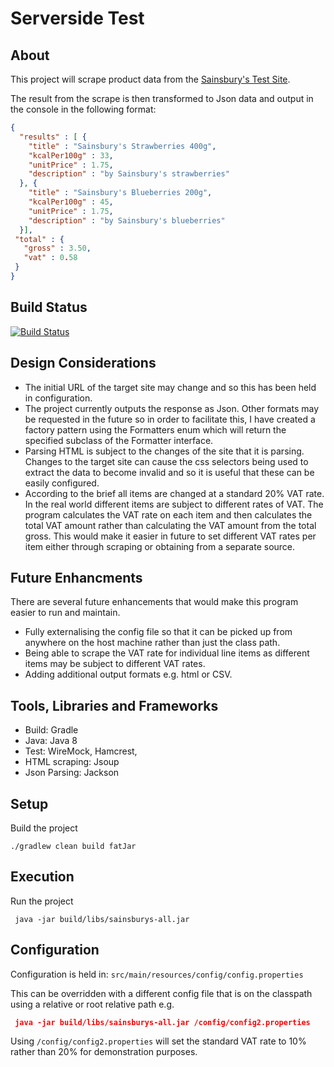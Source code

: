 # Serverside Test

## About

This project will scrape product data from the [Sainsbury's Test Site](https://jsainsburyplc.github.io/serverside-test/site/www.sainsburys.co.uk/webapp/wcs/stores/servlet/gb/groceries/berries-cherries-currants6039.html).

The result from the scrape is then transformed to Json data and output in the console in the following format:

```json
{
  "results" : [ {
    "title" : "Sainsbury's Strawberries 400g",
    "kcalPer100g" : 33,
    "unitPrice" : 1.75,
    "description" : "by Sainsbury's strawberries"
  }, {
    "title" : "Sainsbury's Blueberries 200g",
    "kcalPer100g" : 45,
    "unitPrice" : 1.75,
    "description" : "by Sainsbury's blueberries"
  }],
 "total" : {
   "gross" : 3.50,
   "vat" : 0.58
 }
}
```

## Build Status

[![Build Status](https://travis-ci.org/davetrencher/sainsburys.svg?branch=master)](https://travis-ci.org/davetrencher/sainsburys)
 

## Design Considerations


* The initial URL of the target site may change and so this has been held in configuration.
* The project currently outputs the response as Json.  Other formats may be requested in the future 
so in order to facilitate this, I have created a factory pattern using the Formatters enum  which will
return the specified subclass of the Formatter interface.
* Parsing HTML is subject to the changes of the site that it is parsing.  Changes to the target site can 
cause the css selectors being used to extract the data to become invalid and so it is useful that these can
be easily configured.
* According to the brief all items are changed at a standard 20% VAT rate.  In the real world different items
are subject to different rates of VAT.  The program calculates the VAT rate on each item and then calculates 
the total VAT amount rather than calculating the VAT amount from the total gross.   This would make it easier 
in future to set different VAT rates per item either through scraping or obtaining from a separate source.

## Future Enhancments

There are several future enhancements that would make this program easier to run and maintain.

* Fully externalising the config file so that it can be picked up from anywhere on the host machine rather than 
just the class path.
* Being able to scrape the VAT rate for individual line items as different items may be subject to different VAT rates.
* Adding additional output formats e.g. html or CSV.

## Tools, Libraries and Frameworks

* Build: Gradle 
* Java: Java 8
* Test: WireMock, Hamcrest, 
* HTML scraping: Jsoup
* Json Parsing: Jackson
 
## Setup

Build the project

```
./gradlew clean build fatJar

```

## Execution

Run the project

```
 java -jar build/libs/sainsburys-all.jar
```

## Configuration

Configuration is held in: ``src/main/resources/config/config.properties``

This can be overridden with a different config file that is on the classpath using a relative
or root relative path e.g. 

```json
 java -jar build/libs/sainsburys-all.jar /config/config2.properties
```

Using ```/config/config2.properties``` will set the standard VAT rate to 10% rather than 20% for 
demonstration purposes.
